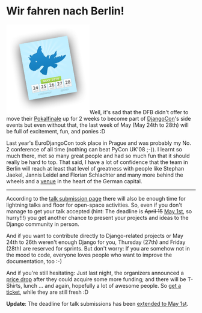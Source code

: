 # Wir fahren nach Berlin!

<img src="pony.png" class="left" alt="" />Well, it's sad that the DFB didn't
offer to move their [Pokalfinale](http://www.dfb.de/index.php?id=160000) up for
2 weeks to become part of [DjangoCon](http://djangocon.eu/)'s side events but
even without that, the last week of May (May 24th to 28th) will be full of
excitement, fun, and ponies :D

Last year's EuroDjangoCon took place in Prague and was probably my No. 2
conference of all time (nothing can beat PyCon UK'08 ;-)). I learnt so much
there, met so many great people and had so much fun that it should really be
hard to top. That said, I have a lot of confidence that the team in Berlin will
reach at least that level of greatness with people like Stephan Jaekel, Jannis
Leidel and Florian Schlachter and many more behind the wheels and a
[venue](http://palisa.de/en/) in the heart of the German capital.

---------------------

According to the [talk submission page](http://djangocon.eu/talks/submit/) there
will also be enough time for lightning talks and floor for open-space
activities. So, even if you don't manage to get your talk accepted (hint: The
deadline is <strike>April 15</strike> [May 1st](http://djangocon.eu/blog/2010/apr/12/extended-talk-deadline/), so hurry!!!) you get another chance to present your
projects and ideas to the Django community in person.

And if you want to contribute directly to Django-related projects or May 24th to
26th weren't enough Django for you, Thursday (27th) and Friday (28th) are
reserved for sprints. But don't worry: If you are somehow not in the mood to
code, everyone loves people who want to improve the documentation, too :-)

And if you're still hesitating: Just last night, the organizers announced a
[price drop](http://djangocon.eu/blog/2010/apr/11/lower-ticket-prices/) after
they could acquire some more funding; and there will be T-Shirts, lunch ... and
again, hopefully a lot of awesome people. So [get a
ticket](http://djangocon.eu/attendees/), while they are still fresh :D

**Update**: The deadline for talk submissions has been [extended to May 1st](http://djangocon.eu/blog/2010/apr/12/extended-talk-deadline/).